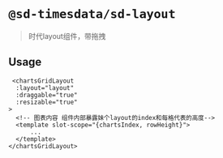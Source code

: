 # `@sd-timesdata/sd-layout`

> 时代layout组件，带拖拽

## Usage

```
 <chartsGridLayout 
  :layout="layout"
  :draggable="true"
  :resizable="true"
>
  <!-- 图表内容 组件内部暴露妹个layout的index和每格代表的高度-->
  <template slot-scope="{chartsIndex, rowHeight}">
      ...
  </template>
</chartsGridLayout>
```
